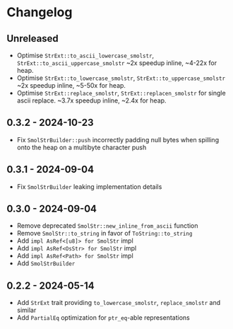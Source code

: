 # Changelog

## Unreleased 

- Optimise `StrExt::to_ascii_lowercase_smolstr`, `StrExt::to_ascii_uppercase_smolstr` 
  ~2x speedup inline, ~4-22x for heap.
- Optimise `StrExt::to_lowercase_smolstr`, `StrExt::to_uppercase_smolstr` ~2x speedup inline, ~5-50x for heap.
- Optimise `StrExt::replace_smolstr`, `StrExt::replacen_smolstr` for single ascii replace.
  ~3.7x speedup inline, ~2.4x for heap.

## 0.3.2 - 2024-10-23

- Fix `SmolStrBuilder::push` incorrectly padding null bytes when spilling onto the heap on a
  multibyte character push

## 0.3.1 - 2024-09-04

- Fix `SmolStrBuilder` leaking implementation details

## 0.3.0 - 2024-09-04

- Remove deprecated `SmolStr::new_inline_from_ascii` function
- Remove `SmolStr::to_string` in favor of `ToString::to_string`
- Add `impl AsRef<[u8]> for SmolStr` impl
- Add `impl AsRef<OsStr> for SmolStr` impl
- Add `impl AsRef<Path> for SmolStr` impl
- Add `SmolStrBuilder`

## 0.2.2 - 2024-05-14

- Add `StrExt` trait providing `to_lowercase_smolstr`, `replace_smolstr` and similar
- Add `PartialEq` optimization for `ptr_eq`-able representations
